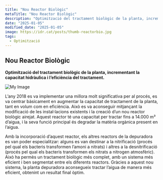 ```yaml
---
title: "Nou Reactor Biològic"
metaTitle: "Nou Reactor Biològic"
description: "Optimització del tractament biològic de la planta, incrementant la capacitat hidràulica i l’eficiència del tractament."
date: "2025-01-05"
modified_date: "2025-01-05"
image: https://idr.cat/posts/thumb-reactorbio.jpg
tags:
  - Optimització
---
```


## Nou Reactor Biològic

<!-- <img className="PostImg" src="https://www.idr.cat/posts/resalt1.jpg"> -->

<!-- #### Resum -->

<strong>Optimització del tractament biològic de la planta, incrementant la capacitat hidràulica i l’eficiència del tractament.</strong>

![My Image](/posts/reactor.jpg)

L’any 2018 es va implementar una millora molt significativa per al procés, es va centrar bàsicament en augmentar la capacitat de tractament de la planta, tant en volum com en eficiència. Això es va aconseguir mitjançant la modificació de les instal·lacions existents i la creació d’un nou reactor biològic airejat. Aquest reactor té una capacitat per tractar fins a 14.000 m³ d’aigua, i la seva funció principal és degradar la matèria orgànica present en l’aigua.

Amb la incorporació d’aquest reactor, els altres reactors de la depuradora es van poder especialitzar: alguns es van destinar a la nitrificació (procés pel qual els bacteris transformen l’amoni a nitrats) i altres a la desnitrificació (procés pel qual els bacteris transformen els nitrats a nitrogen atmosfèric). Això ha permès un tractament biològic més complet, amb un sistema més eficient i ben segmentat entre els diferents reactors.
Gràcies a aquest nou sistema, la planta depuradora aconsegueix tractar l’aigua de manera més eficient, obtenint un resultat final òptim.
